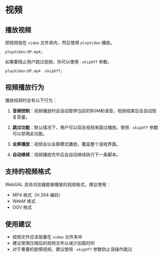 # 视频

## 播放视频

把视频放在 `video` 文件夹内，然后使用 `playVideo` 播放。

``` ws
playVideo:OP.mp4;
```

如果要阻止用户跳过视频，你可以使用 `-skipOff` 参数。

``` ws
playVideo:OP.mp4 -skipOff;
```

## 视频播放行为

播放视频时会有以下行为：

1. **音频控制**：视频播放时会自动暂停当前的BGM和语音，视频结束后会自动恢复音量。

2. **跳过功能**：默认情况下，用户可以双击视频来跳过播放。使用 `-skipOff` 参数可以禁用此功能。

3. **全屏播放**：视频会以全屏模式播放，覆盖整个游戏界面。

4. **自动继续**：视频播放完毕后会自动继续执行下一条脚本。

## 支持的视频格式

WebGAL 支持浏览器能够播放的视频格式，建议使用：
- MP4 格式（H.264 编码）
- WebM 格式
- OGV 格式

## 使用建议

- 视频文件应该放置在 `video` 文件夹中
- 建议使用压缩后的视频文件以减少加载时间
- 对于重要的剧情视频，建议使用 `-skipOff` 参数防止误操作跳过
